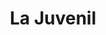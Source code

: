 ---
title: "La Juvenil"
url: /ciudad-autonoma-de-buenos-aires/la-juvenil-avenida-rivadavia/
shop: pasta
---